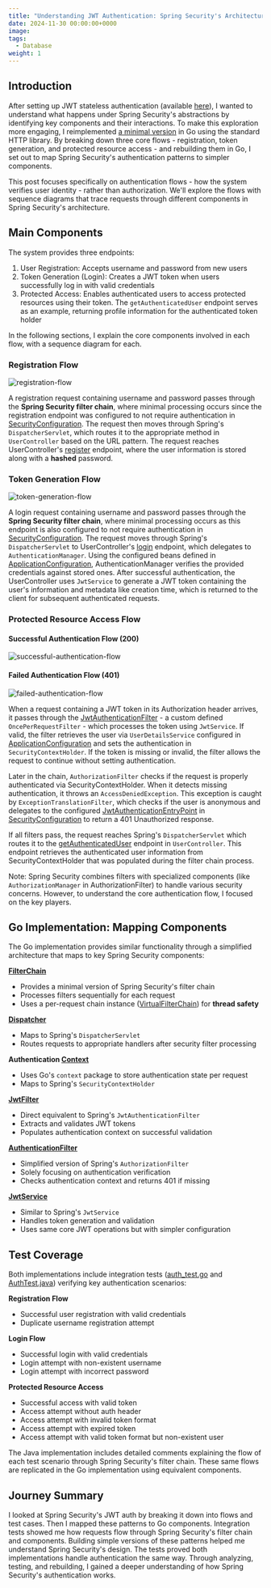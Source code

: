 ```yaml
---
title: "Understanding JWT Authentication: Spring Security's Architecture and Go Implementation"
date: 2024-11-30 00:00:00+0000
image:
tags:
  - Database
weight: 1
---
```


## Introduction

After setting up JWT stateless authentication (available [here](https://github.com/stringintech/security-101/tree/main/java)), I wanted to understand what happens under Spring Security's abstractions by identifying key components and their interactions. To make this exploration more engaging, I reimplemented [a minimal version](https://github.com/stringintech/security-101/tree/main/go) in Go using the standard HTTP library. By breaking down three core flows - registration, token generation, and protected resource access - and rebuilding them in Go, I set out to map Spring Security's authentication patterns to simpler components.

This post focuses specifically on authentication flows - how the system verifies user identity - rather than authorization. We'll explore the flows with sequence diagrams that trace requests through different components in Spring Security's architecture.

## Main Components

The system provides three endpoints:

1. User Registration: Accepts username and password from new users
2. Token Generation (Login): Creates a JWT token when users successfully log in with valid credentials
3. Protected Access: Enables authenticated users to access protected resources using their token. The `getAuthenticatedUser` endpoint serves as an example, returning profile information for the authenticated token holder

In the following sections, I explain the core components involved in each flow, with a sequence diagram for each.

### Registration Flow

![registration-flow](registration-flow.png)

A registration request containing username and password passes through the **Spring Security filter chain**, where minimal processing occurs since the registration endpoint was configured to not require authentication in [SecurityConfiguration](https://github.com/stringintech/security-101/blob/9be5bc387208fa8ade2edb35431ecace769f52f7/java/src/main/java/com/stringintech/security101/config/SecurityConfiguration.java#L35). The request then moves through Spring's `DispatcherServlet`, which routes it to the appropriate method in `UserController` based on the URL pattern. The request reaches UserController's [register](https://github.com/stringintech/security-101/blob/9be5bc387208fa8ade2edb35431ecace769f52f7/java/src/main/java/com/stringintech/security101/controller/UserController.java#L36) endpoint, where the user information is stored along with a **hashed** password.

### Token Generation Flow

![token-generation-flow](token-generation-flow.png)

A login request containing username and password passes through the **Spring Security filter chain**, where minimal processing occurs as this endpoint is also configured to not require authentication in [SecurityConfiguration](https://github.com/stringintech/security-101/blob/9be5bc387208fa8ade2edb35431ecace769f52f7/java/src/main/java/com/stringintech/security101/config/SecurityConfiguration.java#L35). The request moves through Spring's `DispatcherServlet` to UserController's [login](https://github.com/stringintech/security-101/blob/9be5bc387208fa8ade2edb35431ecace769f52f7/java/src/main/java/com/stringintech/security101/controller/UserController.java#L44) endpoint, which delegates to `AuthenticationManager`. Using the configured beans defined in [ApplicationConfiguration](https://github.com/stringintech/security-101/blob/main/java/src/main/java/com/stringintech/security101/config/ApplicationConfiguration.java), AuthenticationManager verifies the provided credentials against stored ones. After successful authentication, the UserController uses `JwtService` to generate a JWT token containing the user's information and metadata like creation time, which is returned to the client for subsequent authenticated requests.

### Protected Resource Access Flow

#### Successful Authentication Flow (200)
![successful-authentication-flow](successful-authentication-flow.png)

#### Failed Authentication Flow (401)
![failed-authentication-flow](failed-authentication-flow.png)

When a request containing a JWT token in its Authorization header arrives, it passes through the [JwtAuthenticationFilter](https://github.com/stringintech/security-101/blob/main/java/src/main/java/com/stringintech/security101/config/JwtAuthenticationFilter.java) - a custom defined `OncePerRequestFilter` - which processes the token using `JwtService`. If valid, the filter retrieves the user via `UserDetailsService` configured in [ApplicationConfiguration](https://github.com/stringintech/security-101/blob/9be5bc387208fa8ade2edb35431ecace769f52f7/java/src/main/java/com/stringintech/security101/config/ApplicationConfiguration.java#L25) and sets the authentication in `SecurityContextHolder`. If the token is missing or invalid, the filter allows the request to continue without setting authentication.

Later in the chain, `AuthorizationFilter` checks if the request is properly authenticated via SecurityContextHolder. When it detects missing authentication, it throws an `AccessDeniedException`. This exception is caught by `ExceptionTranslationFilter`, which checks if the user is anonymous and delegates to the configured [JwtAuthenticationEntryPoint](https://github.com/stringintech/security-101/blob/main/java/src/main/java/com/stringintech/security101/config/JwtAuthenticationEntryPoint.java) in [SecurityConfiguration](https://github.com/stringintech/security-101/blob/9be5bc387208fa8ade2edb35431ecace769f52f7/java/src/main/java/com/stringintech/security101/config/SecurityConfiguration.java#L41) to return a 401 Unauthorized response.

If all filters pass, the request reaches Spring's `DispatcherServlet` which routes it to the [getAuthenticatedUser](https://github.com/stringintech/security-101/blob/9be5bc387208fa8ade2edb35431ecace769f52f7/java/src/main/java/com/stringintech/security101/controller/UserController.java#L57) endpoint in `UserController`. This endpoint retrieves the authenticated user information from SecurityContextHolder that was populated during the filter chain process.

Note: Spring Security combines filters with specialized components (like `AuthorizationManager` in AuthorizationFilter) to handle various security concerns. However, to understand the core authentication flow, I focused on the key players.

## Go Implementation: Mapping Components

The Go implementation provides similar functionality through a simplified architecture that maps to key Spring Security components:

**[FilterChain](https://github.com/stringintech/security-101/blob/main/go/auth/filter_chain.go)**
- Provides a minimal version of Spring Security's filter chain
- Processes filters sequentially for each request
- Uses a per-request chain instance ([VirtualFilterChain](https://github.com/stringintech/security-101/blob/main/go/auth/virtual_filter_chain.go)) for **thread safety**

**[Dispatcher](https://github.com/stringintech/security-101/blob/main/go/server/dispatcher.go)**
- Maps to Spring's `DispatcherServlet`
- Routes requests to appropriate handlers after security filter processing

**Authentication [Context](https://github.com/stringintech/security-101/blob/main/go/auth/context.go)**
- Uses Go's `context` package to store authentication state per request
- Maps to Spring's `SecurityContextHolder`

**[JwtFilter](https://github.com/stringintech/security-101/blob/main/go/auth/jwt_filter.go)**
- Direct equivalent to Spring's `JwtAuthenticationFilter`
- Extracts and validates JWT tokens
- Populates authentication context on successful validation

**[AuthenticationFilter](https://github.com/stringintech/security-101/blob/main/go/auth/auth_filter.go)**
- Simplified version of Spring's `AuthorizationFilter`
- Solely focusing on authentication verification
- Checks authentication context and returns 401 if missing

**[JwtService](https://github.com/stringintech/security-101/blob/main/go/auth/jwt_service.go)**
- Similar to Spring's `JwtService`
- Handles token generation and validation
- Uses same core JWT operations but with simpler configuration

## Test Coverage

Both implementations include integration tests ([auth_test.go](https://github.com/stringintech/security-101/blob/main/go/test/auth_test.go) and [AuthTest.java](https://github.com/stringintech/security-101/blob/main/java/src/test/java/com/stringintech/security101/AuthTest.java)) verifying key authentication scenarios:

**Registration Flow**
- Successful user registration with valid credentials
- Duplicate username registration attempt

**Login Flow**
- Successful login with valid credentials
- Login attempt with non-existent username
- Login attempt with incorrect password

**Protected Resource Access**
- Successful access with valid token
- Access attempt without auth header
- Access attempt with invalid token format
- Access attempt with expired token
- Access attempt with valid token format but non-existent user

The Java implementation includes detailed comments explaining the flow of each test scenario through Spring Security's filter chain. These same flows are replicated in the Go implementation using equivalent components.

## Journey Summary

I looked at Spring Security's JWT auth by breaking it down into flows and test cases. Then I mapped these patterns to Go components. Integration tests showed me how requests flow through Spring Security's filter chain and components. Building simple versions of these patterns helped me understand Spring Security's design. The tests proved both implementations handle authentication the same way. Through analyzing, testing, and rebuilding, I gained a deeper understanding of how Spring Security's authentication works.